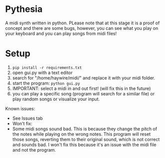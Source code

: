 # Pythesia
A midi synth written in python. PLease note that at this stage it is a proof of concept and there are some bugs, however, you can see what you play on your keyboard and you can play songs from midi files!

# Setup
1. `pip install -r requirements.txt`
1. open gui.py with a text editor
3. search for "/home/haywire/midi/" and replace it with your midi folder.
4. start the program: `python gui.py`
5. IMPORTANT: select a midi in and out first! (will fix this in the future)
6. you can play a specific song (program will search for a similar file) or play random songs or visualize your input.

Known issues:
- See Issues tab
- Won't fix:
-  Some midi songs sound bad. This is because they change the pitch of the notes while playing on the wrong notes. This program will reset those songs, reverting them to their original sound, which is not correct and sounds bad. I won't fix this because it's an issue with the midi file and not the program.
